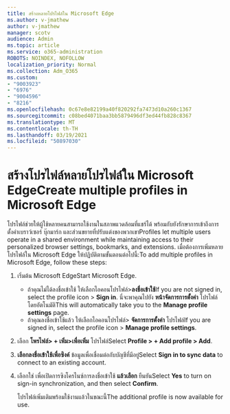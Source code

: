 ```yaml
---
title: สร้างหลายโปรไฟล์ใน Microsoft Edge
ms.author: v-jmathew
author: v-jmathew
manager: scotv
audience: Admin
ms.topic: article
ms.service: o365-administration
ROBOTS: NOINDEX, NOFOLLOW
localization_priority: Normal
ms.collection: Adm_O365
ms.custom:
- "9003923"
- "6976"
- "9004596"
- "8216"
ms.openlocfilehash: 0c67e8e82199a40f820292fa7473d10a260c1367
ms.sourcegitcommit: c08bed4071baa3bb5879496df3ed44fb828c8367
ms.translationtype: MT
ms.contentlocale: th-TH
ms.lasthandoff: 03/19/2021
ms.locfileid: "50897030"
---
```

# <a name="create-multiple-profiles-in-microsoft-edge"></a><span data-ttu-id="07b46-102">สร้างโปรไฟล์หลายโปรไฟล์ใน Microsoft Edge</span><span class="sxs-lookup"><span data-stu-id="07b46-102">Create multiple profiles in Microsoft Edge</span></span>

<span data-ttu-id="07b46-103">โปรไฟล์ช่วยให้ผู้ใช้หลายคนสามารถใช้งานในสภาพแวดล้อมที่แชร์ได้ พร้อมกับยังรักษาการเข้าถึงการตั้งค่าเบราว์เซอร์ บุ๊กมาร์ก และส่วนขยายที่ปรับแต่งของพวกเขา</span><span class="sxs-lookup"><span data-stu-id="07b46-103">Profiles let multiple users operate in a shared environment while maintaining access to their personalized browser settings, bookmarks, and extensions.</span></span> <span data-ttu-id="07b46-104">เมื่อต้องการเพิ่มหลายโปรไฟล์ใน Microsoft Edge ให้ปฏิบัติตามขั้นตอนต่อไปนี้:</span><span class="sxs-lookup"><span data-stu-id="07b46-104">To add multiple profiles in Microsoft Edge, follow these steps:</span></span>

1. <span data-ttu-id="07b46-105">เริ่มต้น Microsoft Edge</span><span class="sxs-lookup"><span data-stu-id="07b46-105">Start Microsoft Edge.</span></span>
    - <span data-ttu-id="07b46-106">ถ้าคุณไม่ได้ลงชื่อเข้าใช้ ให้เลือกไอคอนโปรไฟล์>**ลงชื่อเข้าใช้**</span><span class="sxs-lookup"><span data-stu-id="07b46-106">If you are not signed in, select the profile icon > **Sign in**.</span></span> <span data-ttu-id="07b46-107">นี่จะพาคุณไปยัง **หน้าจัดการการตั้งค่า** โปรไฟล์โดยอัตโนมัติ</span><span class="sxs-lookup"><span data-stu-id="07b46-107">This will automatically take you to the **Manage profile settings** page.</span></span>
    - <span data-ttu-id="07b46-108">ถ้าคุณลงชื่อเข้าใช้แล้ว ให้เลือกไอคอนโปรไฟล์> **จัดการการตั้งค่า** โปรไฟล์</span><span class="sxs-lookup"><span data-stu-id="07b46-108">If you are signed in, select the profile icon > **Manage profile settings**.</span></span>
2. <span data-ttu-id="07b46-109">เลือก **โพรไฟล์> + เพิ่ม>เพื่อเพิ่ม** โปรไฟล์</span><span class="sxs-lookup"><span data-stu-id="07b46-109">Select **Profile > + Add profile > Add**.</span></span>
3. <span data-ttu-id="07b46-110">**เลือกลงชื่อเข้าใช้เพื่อซิงค์** ข้อมูลเพื่อเชื่อมต่อกับบัญชีที่มีอยู่</span><span class="sxs-lookup"><span data-stu-id="07b46-110">Select **Sign in to sync data** to connect to an existing account.</span></span>
4. <span data-ttu-id="07b46-111">เลือกใช่ เพื่อเปิดการซิงโครไนซ์การลงชื่อเข้าใช้ **แล้วเลือก** ยืนยัน</span><span class="sxs-lookup"><span data-stu-id="07b46-111">Select **Yes** to turn on sign-in synchronization, and then select **Confirm**.</span></span>

    <span data-ttu-id="07b46-112">โปรไฟล์เพิ่มเติมพร้อมใช้งานแล้วในขณะนี้</span><span class="sxs-lookup"><span data-stu-id="07b46-112">The additional profile is now available for use.</span></span>
